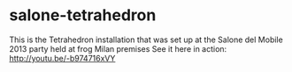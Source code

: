 # salone-tetrahedron

This is the Tetrahedron installation that was set up at the Salone del Mobile 2013 party held at frog Milan premises
See it here in action: http://youtu.be/-b974716xVY
